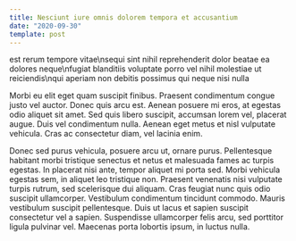 ```yaml
---
title: Nesciunt iure omnis dolorem tempora et accusantium
date: "2020-09-30"
template: post
---
```


est rerum tempore vitae\nsequi sint nihil reprehenderit dolor beatae ea dolores neque\nfugiat blanditiis voluptate porro vel nihil molestiae ut reiciendis\nqui aperiam non debitis possimus qui neque nisi nulla

Morbi eu elit eget quam suscipit finibus. Praesent condimentum congue justo vel auctor. Donec quis arcu est. Aenean posuere mi eros, at egestas odio aliquet sit amet. Sed quis libero suscipit, accumsan lorem vel, placerat augue. Duis vel condimentum nulla. Aenean eget metus et nisl vulputate vehicula. Cras ac consectetur diam, vel lacinia enim.

Donec sed purus vehicula, posuere arcu ut, ornare purus. Pellentesque habitant morbi tristique senectus et netus et malesuada fames ac turpis egestas. In placerat nisi ante, tempor aliquet mi porta sed. Morbi vehicula egestas sem, in aliquet leo tristique non. Praesent venenatis nisi vulputate turpis rutrum, sed scelerisque dui aliquam. Cras feugiat nunc quis odio suscipit ullamcorper. Vestibulum condimentum tincidunt commodo. Mauris vestibulum suscipit pellentesque. Duis ut lacus et sapien suscipit consectetur vel a sapien. Suspendisse ullamcorper felis arcu, sed porttitor ligula pulvinar vel. Maecenas porta lobortis ipsum, in luctus nulla.